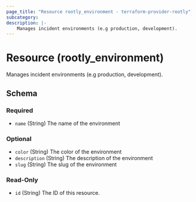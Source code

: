 ```yaml
---
page_title: "Resource rootly_environment - terraform-provider-rootly"
subcategory:
description: |-
    Manages incident environments (e.g production, development).
---
```


# Resource (rootly_environment)

Manages incident environments (e.g production, development).

<!-- schema generated by tfplugindocs -->
## Schema

### Required

- `name` (String) The name of the environment

### Optional

- `color` (String) The color of the environment
- `description` (String) The description of the environment
- `slug` (String) The slug of the environment

### Read-Only

- `id` (String) The ID of this resource.

